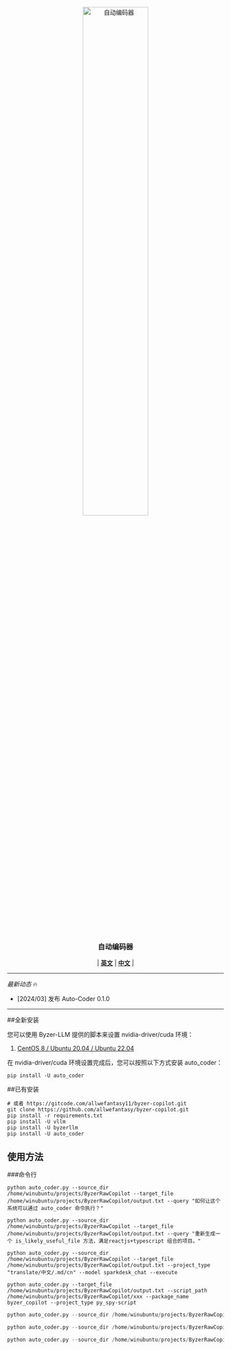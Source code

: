 <p align="center">
  <picture>    
    <img alt="自动编码器" src="https://github.com/allwefantasy/byzer-llm/blob/master/docs/source/assets/logos/logo.jpg" width=55%>
  </picture>
</p>

<h3 align="center">
自动编码器
</h3>

<p align="center">
| <a href="./README.md"><b>英文</b></a> | <a href="./README-CN.md"><b>中文</b></a> |
</p>

---

*最新动态* 🔥

- [2024/03] 发布 Auto-Coder 0.1.0

---

##全新安装

您可以使用 Byzer-LLM 提供的脚本来设置 nvidia-driver/cuda 环境：

1. [CentOS 8 / Ubuntu 20.04 / Ubuntu 22.04](https://docs.byzer.org/#/byzer-lang/zh-cn/byzer-llm/deploy)

在 nvidia-driver/cuda 环境设置完成后，您可以按照以下方式安装 auto_coder：

```shell
pip install -U auto_coder
```

##已有安装

```shell
# 或者 https://gitcode.com/allwefantasy11/byzer-copilot.git
git clone https://github.com/allwefantasy/byzer-copilot.git
pip install -r requirements.txt
pip install -U vllm
pip install -U byzerllm
pip install -U auto_coder
```

## 使用方法 
###命令行

```shell
python auto_coder.py --source_dir /home/winubuntu/projects/ByzerRawCopilot --target_file /home/winubuntu/projects/ByzerRawCopilot/output.txt --query "如何让这个系统可以通过 auto_coder 命令执行？" 
```

```shell
python auto_coder.py --source_dir /home/winubuntu/projects/ByzerRawCopilot --target_file /home/winubuntu/projects/ByzerRawCopilot/output.txt --query "重新生成一个 is_likely_useful_file 方法，满足reactjs+typescript 组合的项目。" 

python auto_coder.py --source_dir /home/winubuntu/projects/ByzerRawCopilot --target_file /home/winubuntu/projects/ByzerRawCopilot/output.txt --project_type "translate/中文/.md/cn" --model sparkdesk_chat --execute
```

```shell
python auto_coder.py --target_file /home/winubuntu/projects/ByzerRawCopilot/output.txt --script_path /home/winubuntu/projects/ByzerRawCopilot/xxx --package_name byzer_copilot --project_type py_spy-script 
```

```python
python auto_coder.py --source_dir /home/winubuntu/projects/ByzerRawCopilot --target_file /home/winubuntu/projects/ByzerRawCopilot/output.txt --model qianwen_chat  --query "优化 src 目录外的auto_coder.py, 生成一个新的pydantic model, 提供一个方法自动将 argparse 参数转换为 pydantic model。"

python auto_coder.py --source_dir /home/winubuntu/projects/ByzerRawCopilot --target_file /home/winubuntu/projects/ByzerRawCopilot/output.txt --model qianwen_chat --project_type translate --query "把项目中的markdown文档翻译成中文"

python auto_coder.py --source_dir /home/winubuntu/projects/ByzerRawCopilot --target_file /home/winubuntu/projects/ByzerRawCopilot/output.txt --query "对Dispacher类进行重构，将所有的Action组成一个调用链，然后依次调用，检查调用结果，如果False表示继续往下调用，否则停止调用" 
```